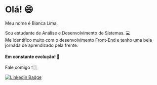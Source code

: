 # Olá! :smile:

Meu nome é Bianca Lima.

Sou estudante de Análise e Desenvolvimento de Sistemas. :computer: <br />
Me identifico muito com o desenvolvimento Front-End e tenho uma bela jornada de aprendizado pela frente. 

#### Em constante evolução! 🧠

Fale comigo 👇🏼

[![Linkedin Badge](https://img.shields.io/badge/-LinkedIn-blue?style=flat-square&logo=Linkedin&logoColor=white&link=https://www.linkedin.com/in/isadora-rodrigues-stangarlin-48402b141/)](https://www.linkedin.com/in/bbiancaoliveira/)
  
